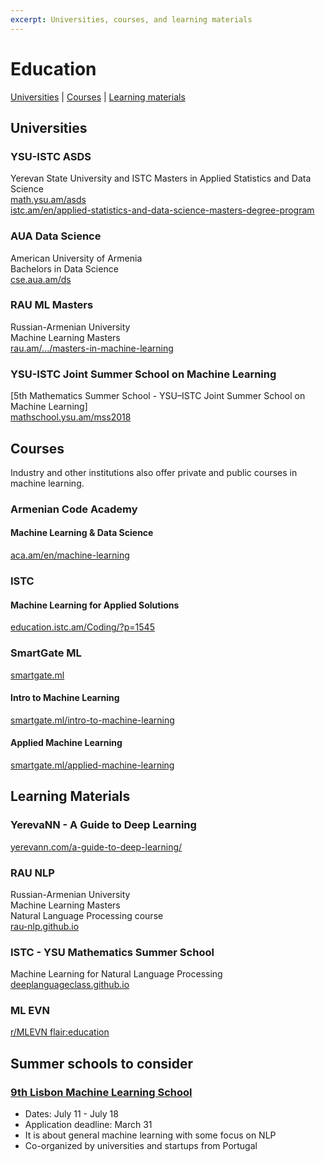 ```yaml
---
excerpt: Universities, courses, and learning materials
---
```


# Education

[Universities](#universities) \| [Courses](#courses) \| [Learning materials](#learning-materials)


## Universities

### YSU-ISTC ASDS
Yerevan State University and ISTC
Masters in Applied Statistics and Data Science   
[math.ysu.am/asds](https://math.ysu.am/asds)  
[istc.am/en/applied-statistics-and-data-science-masters-degree-program](http://istc.am/en/applied-statistics-and-data-science-masters-degree-program/)

### AUA Data Science
American University of Armenia  
Bachelors in Data Science  
[cse.aua.am/ds](https://cse.aua.am/ds/)

### RAU ML Masters
Russian-Armenian University  
Machine Learning Masters  
[rau.am/.../masters-in-machine-learning](https://international.rau.am/eng/25/masters-in-machine-learning)

### YSU-ISTC Joint Summer School on Machine Learning
[5th Mathematics Summer School - YSU–ISTC Joint Summer School on Machine Learning]  
[mathschool.ysu.am/mss2018](http://mathschool.ysu.am/mss2018/)


## Courses

Industry and other institutions also offer private and public courses in machine learning.

### Armenian Code Academy
#### Machine Learning & Data Science  
[aca.am/en/machine-learning](http://aca.am/en/machine-learning/)

### ISTC
#### Machine Learning for Applied Solutions  
[education.istc.am/Coding/?p=1545](http://education.istc.am/Coding/?p=1545)

### SmartGate ML
[smartgate.ml](https://www.smartgate.ml/)
#### Intro to Machine Learning
[smartgate.ml/intro-to-machine-learning](https://www.smartgate.ml/intro-to-machine-learning)
#### Applied Machine Learning  
[smartgate.ml/applied-machine-learning](https://www.smartgate.ml/applied-machine-learning)


## Learning Materials

### YerevaNN - A Guide to Deep Learning  
[yerevann.com/a-guide-to-deep-learning/](http://yerevann.com/a-guide-to-deep-learning/)

### RAU NLP
Russian-Armenian University  
Machine Learning Masters  
Natural Language Processing course  
[rau-nlp.github.io](https://rau-nlp.github.io/)

### ISTC - YSU Mathematics Summer School
Machine Learning for Natural Language Processing  
[deeplanguageclass.github.io](https://deeplanguageclass.github.io)

### ML EVN
[r/MLEVN flair:education](https://www.reddit.com/r/MLEVN/search?q=flair%3Aeducation&sort=new&restrict_sr=on)


## Summer schools to consider

### [9th Lisbon Machine Learning School](http://lxmls.it.pt/2019/)
* Dates: July 11 - July 18
* Application deadline: March 31
* It is about general machine learning with some focus on NLP
* Co-organized by universities and startups from Portugal

